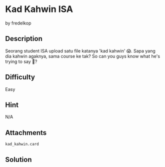 # Kad Kahwin ISA
by fredelkop

## Description
Seorang student ISA upload satu file katanya 'kad kahwin' 😱. Sapa yang dia kahwin agaknya, sama course ke tak? So can you guys know what he's trying to say 👀?

## Difficulty
Easy

## Hint
N/A

## Attachments
`kad_kahwin.card`

## Solution